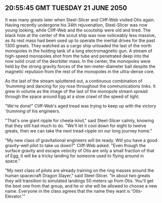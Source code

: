 ## 20:55:45 GMT TUESDAY 21 JUNE 2050
It was many greats later when Steel-Slicer and Cliff-Web visited Otis again. Having recently undergone his 34th rejuvenation, Steel-Slicer was now young looking, while Cliff-Web and the scoutship were old and tired. The black hole at the center of the scout ship was now noticeably less massive, as its rest mass had been used up to operate the inertial drives for the past 1300 greats. They watched as a cargo ship unloaded the last of the north monopoles in the holding tank of a long electromagnetic gun. A stream of high-speed monopoles shot from the tube and penetrated deep into the now solid crust of the deorbiter mass. In the center, the monopoles were held by the strong gravity forces of the ten-meter-diameter ball despite the magnetic repulsion from the rest of the monopoles in the ultra-dense core.

As the last of the stream spluttered out, a continuous combination of _'trumming_ and dancing for joy rose throughout the communications links. It grew in volume as the image of the last of the monopole stream spread through the space around Egg at a slow crawl of the speed of light.

"We're done!" Cliff-Web's aged tread was trying to keep up with the victory _'trumming_ of his engineers.

"That's one giant ripple for cheela-kind," said Steel-Slicer calmly, knowing that they still had much to do. "We'll let it cool down for eight to twelve greats, then we can take the next tread-ripple on our long journey home."

"My new class of gravitational engineers will be ready. Will you have a good gravity-well pilot to take us down?" Cliff-Web asked. "Even though the surface gravity and escape velocity of Otis are only a small fraction of that of Egg, it will be a tricky landing for someone used to flying around in space."

"My next class of pilots are already training on the ring masses around the human spacecraft Dragon Slayer," said Steel-Slicer. "In about two greats they will transition to simulated landings 50 meters up from Otis. You'll get the best one from that group, and he or she will be allowed to choose a new name. Everyone in the class agrees that the name they want is 'Otis-Elevator.'"